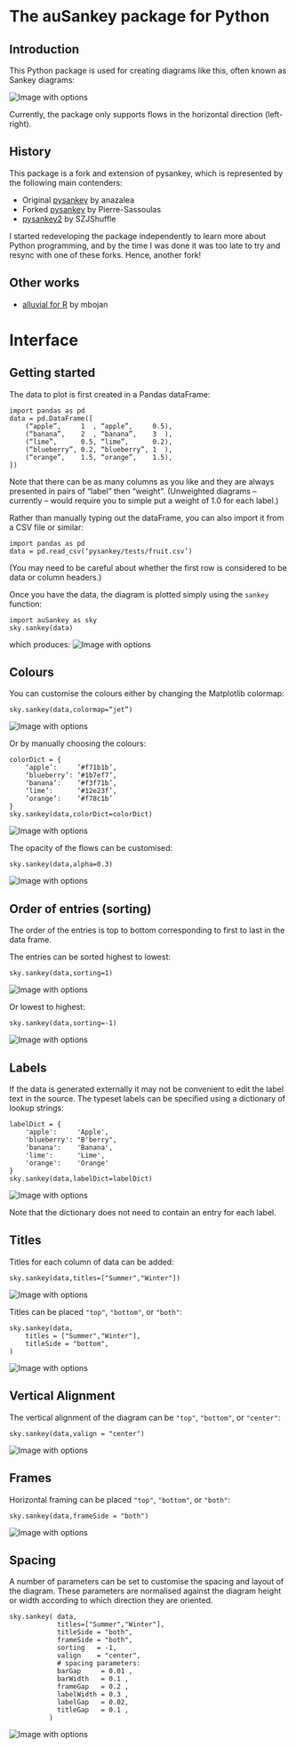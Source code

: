 # The auSankey package for Python

## Introduction

This Python package is used for creating diagrams like this, often known as Sankey diagrams:

![Image with options](frame3_many.png)

Currently, the package only supports flows in the horizontal direction (left-right).

## History

This package is a fork and extension of pysankey, which is represented by the following main contenders:

* Original [pysankey](https://github.com/anazalea/pySankey) by anazalea 
* Forked [pysankey](https://github.com/Pierre-Sassoulas/pySankey/) by Pierre-Sassoulas
* [pysankey2](https://github.com/SZJShuffle/pySankey2/) by SZJShuffle

I started redeveloping the package independently to learn more about Python programming, and by the time I was done it was too late to try and resync with one of these forks. Hence, another fork!

## Other works

* [alluvial for R](https://github.com/mbojan/alluvial) by mbojan

# Interface

## Getting started

The data to plot is first created in a Pandas dataFrame:

```
import pandas as pd
data = pd.DataFrame([
    (“apple”,     1  , “apple”,     0.5),
    (“banana”,    2  , “banana”,    3  ),
    (“lime”,      0.5, “lime”,      0.2),
    (“blueberry”, 0.2, “blueberry”, 1  ),
    (“orange”,    1.5, “orange”,    1.5),
])
```
Note that there can be as many columns as you like and they are always presented in pairs of “label” then “weight”. (Unweighted diagrams – currently – would require you to simple put a weight of 1.0 for each label.)

Rather than manually typing out the dataFrame, you can also import it from a CSV file or similar:
```
import pandas as pd
data = pd.read_csv(‘pysankey/tests/fruit.csv’)
```
(You may need to be careful about whether the first row is considered to be data or column headers.)

Once you have the data, the diagram is plotted simply using the `sankey` function:
```
import auSankey as sky
sky.sankey(data)
```
which produces:
![Image with options](fruits_default.png)


## Colours

You can customise the colours either by changing the Matplotlib colormap:
```
sky.sankey(data,colormap=“jet”)
```
![Image with options](fruits_jet.png)

Or by manually choosing the colours:
```
colorDict = {
    ‘apple’:     ‘#f71b1b’,
    ‘blueberry’: ‘#1b7ef7’,
    ‘banana’:    ‘#f3f71b’,
    ‘lime’:      ‘#12e23f’,
    ‘orange’:    ‘#f78c1b’
}
sky.sankey(data,colorDict=colorDict)
```
![Image with options](fruits_colordict.png)

The opacity of the flows can be customised:
```
sky.sankey(data,alpha=0.3)
```
![Image with options](fruits_alpha.png)


## Order of entries (sorting)

The order of the entries is top to bottom corresponding to first to last in the data frame.

The entries can be sorted highest to lowest:
```
sky.sankey(data,sorting=1)
```
![Image with options](fruits_sort_p1.png)

Or lowest to highest:
```
sky.sankey(data,sorting=-1)
```
![Image with options](fruits_sort_n1.png)


## Labels

If the data is generated externally it may not be convenient to edit the label text in the source. The typeset labels can be specified using a dictionary of lookup strings:
```
labelDict = {
    'apple':     'Apple',
    'blueberry': "B'berry",
    'banana':    'Banana',
    'lime':      'Lime',
    'orange':    'Orange'
}
sky.sankey(data,labelDict=labelDict)
```
![Image with options](fruits_labeldict.png)

Note that the dictionary does not need to contain an entry for each label. 


## Titles

Titles for each column of data can be added:
```
sky.sankey(data,titles=["Summer","Winter"])
```
![Image with options](fruits_titles.png)

Titles can be placed `"top"`, `"bottom"`, or `"both"`:
```
sky.sankey(data,
    titles = ["Summer","Winter"],
    titleSide = "bottom",
)
```
![Image with options](fruits_titles_bottom.png)


## Vertical Alignment

The vertical alignment of the diagram can be  `"top"`, `"bottom"`, or `"center"`:
```
sky.sankey(data,valign = "center")
```
![Image with options](fruits_valign.png)


## Frames

Horizontal framing can be placed `"top"`, `"bottom"`, or `"both"`: 
```
sky.sankey(data,frameSide = "both")
```
![Image with options](fruits_frame.png)


## Spacing

A number of parameters can be set to customise the spacing and layout of the diagram. These parameters are normalised against the diagram height or width according to which direction they are oriented. 
```
sky.sankey( data,
            titles=["Summer","Winter"],
            titleSide = "both",
            frameSide = "both",
            sorting   = -1,
            valign    = "center",
            # spacing parameters:
            barGap     = 0.01 ,
            barWidth   = 0.1 ,
            frameGap   = 0.2 ,
            labelWidth = 0.3 ,
            labelGap   = 0.02,
            titleGap   = 0.1 ,
          )
 ```
![Image with options](fruits_spacing.png)
